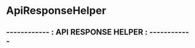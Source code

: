 ﻿# ApiResponseHelper
------------ : API RESPONSE HELPER : ------------
----------------------------------------------